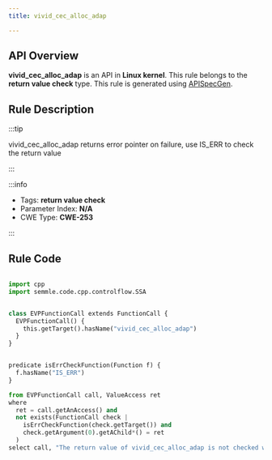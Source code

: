 ```yaml
---
title: vivid_cec_alloc_adap

---
```



## API Overview
**vivid_cec_alloc_adap** is an API in **Linux kernel**. This rule belongs to the **return value check** type. This rule is generated using [APISpecGen](../../tools/APISpecGen).
## Rule Description

:::tip

vivid_cec_alloc_adap returns error pointer on failure, use IS_ERR to check the return value

:::

:::info

- Tags: **return value check**
- Parameter Index: **N/A**
- CWE Type: **CWE-253**

:::

## Rule Code
```python

import cpp
import semmle.code.cpp.controlflow.SSA


class EVPFunctionCall extends FunctionCall {
  EVPFunctionCall() {
    this.getTarget().hasName("vivid_cec_alloc_adap")
  }
}


predicate isErrCheckFunction(Function f) {
  f.hasName("IS_ERR") 
}

from EVPFunctionCall call, ValueAccess ret
where
  ret = call.getAnAccess() and
  not exists(FunctionCall check |
    isErrCheckFunction(check.getTarget()) and
    check.getArgument(0).getAChild*() = ret
  )
select call, "The return value of vivid_cec_alloc_adap is not checked with IS_ERR."
    
```